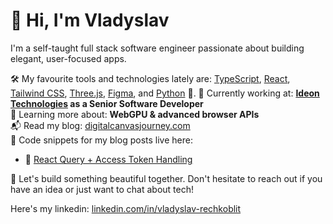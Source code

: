 # 👋 Hi, I'm Vladyslav

I'm a self-taught full stack software engineer passionate about building elegant, user-focused apps.

🛠️ My favourite tools and technologies lately are: [TypeScript](https://www.typescriptlang.org/), [React](https://react.dev/), [Tailwind CSS](https://tailwindcss.com/), [Three.js](https://threejs.org/), [Figma](https://www.figma.com/), and [Python](https://www.python.org/) 🐍.
🚀 Currently working at: **[Ideon Technologies](https://ideon.ai/) as a Senior Software Developer**  
🧠 Learning more about: **WebGPU & advanced browser APIs**  
📬 Read my blog: [digitalcanvasjourney.com](https://www.digitalcanvasjourney.com/)  
📂 Code snippets for my blog posts live here:

- 🔐 [React Query + Access Token Handling](https://github.com/digitalcanvasjourney/blog-examples/blob/main/react-query-access-token/)

🌱 Let's build something beautiful together.
Don't hesitate to reach out if you have an idea or just want to chat about tech!

Here's my linkedin: [linkedin.com/in/vladyslav-rechkoblit](https://www.linkedin.com/in/vladyslav-rechkoblit-b8277515a)

